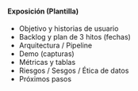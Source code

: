 #### Exposición (Plantilla)
- Objetivo y historias de usuario
- Backlog y plan de 3 hitos (fechas)
- Arquitectura / Pipeline
- Demo (capturas)
- Métricas y tablas
- Riesgos / Sesgos / Ética de datos
- Próximos pasos
